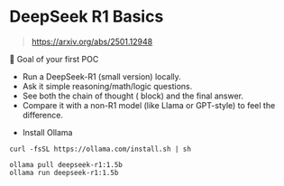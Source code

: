 # DeepSeek R1 Basics

> https://arxiv.org/abs/2501.12948

🎯 Goal of your first POC

- Run a DeepSeek-R1 (small version) locally.
- Ask it simple reasoning/math/logic questions.
- See both the chain of thought (<think> block) and the final answer.
- Compare it with a non-R1 model (like Llama or GPT-style) to feel the difference.

* Install Ollama
```
curl -fsSL https://ollama.com/install.sh | sh
```

```
ollama pull deepseek-r1:1.5b
ollama run deepseek-r1:1.5b
```

